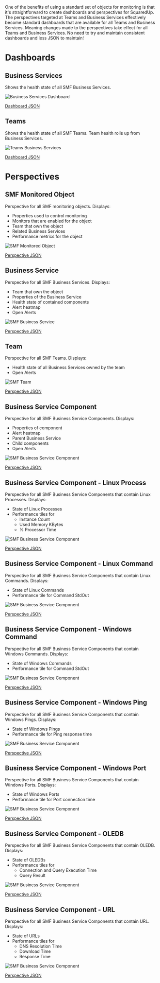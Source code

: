 One of the benefits of using a standard set of objects for monitoring is that it's straightforward to create dashboards and perspectives for SquaredUp. The perspectives targeted at Teams and Business Services effectively become standard dashboards that are available for all Teams and Business Services. Meaning changes made to the perspectives take effect for all Teams and Business Services. No need to try and maintain consistent dashboards and less JSON to maintain! 

# Dashboards

## Business Services

Shows the health state of all SMF Business Services.

![Business Services Dashboard](<Dashboards/Business Services.png>)

[Dashboard JSON](<Dashboards/JSON/Business Services.json>)

## Teams

Shows the health state of all SMF Teams. Team health rolls up from Business Services.

![Teams Business Services](Dashboards/Teams.png)

[Dashboard JSON](Dashboards/JSON/Teams.json)

# Perspectives

## SMF Monitored Object

Perspective for all SMF monitoring objects. Displays:

* Properties used to control monitoring
* Monitors that are enabled for the object
* Team that own the object
* Related Business Services
* Performance metrics for the object

![SMF Monitored Object](<Perspectives/SMF Monitored Object.png>)

[Perspective JSON](<Perspectives/JSON/SMF Monitored Object.json>)

## Business Service 

Perspective for all SMF Business Services. Displays:

* Team that own the object
* Properties of the Business Service
* Health state of contained components
* Alert heatmap
* Open Alerts  

![SMF Business Service](<Perspectives/Business Service.png>)

[Perspective JSON](<Perspectives/JSON/Business Service.json>)

## Team

Perspective for all SMF Teams. Displays:

* Health state of all Business Services owned by the team
* Open Alerts

![SMF Team](Perspectives/Team.png)

[Perspective JSON](Perspectives/JSON/Team.json)

## Business Service Component

Perspective for all SMF Business Service Components. Displays:

* Properties of component
* Alert heatmap
* Parent Business Service
* Child components
* Open Alerts

![SMF Business Service Component](<Perspectives/Business Service Component.png>)

[Perspective JSON](<Perspectives/JSON/Business Service Component.json>)

## Business Service Component - Linux Process

Perspective for all SMF Business Service Components that contain Linux Processes. Displays:

* State of Linux Processes
* Performance tiles for
  * Instance Count
  * Used Memory KBytes
  * % Processor Time

![SMF Business Service Component](<Perspectives/Business Service Component - Linux Process.png>)

[Perspective JSON](<Perspectives/JSON/Business Service Component - Linux Process.json>)

## Business Service Component - Linux Command

Perspective for all SMF Business Service Components that contain Linux Commands. Displays:

* State of Linux Commands
* Performance tile for Command StdOut

![SMF Business Service Component](<Perspectives/Business Service Component - Linux Command.png>)

[Perspective JSON](<Perspectives/JSON/Business Service Component - Linux Command.json>)

## Business Service Component - Windows Command

Perspective for all SMF Business Service Components that contain Windows Commands. Displays:

* State of Windows Commands
* Performance tile for Command StdOut

![SMF Business Service Component](<Perspectives/Business Service Component - Windows Command.png>)

[Perspective JSON](<Perspectives/JSON/Business Service Component - Windows Command.json>)

## Business Service Component - Windows Ping

Perspective for all SMF Business Service Components that contain Windows Pings. Displays:

* State of Windows Pings
* Performance tile for Ping response time

![SMF Business Service Component](<Perspectives/Business Service Component - Windows Ping.png>)

[Perspective JSON](<Perspectives/JSON/Business Service Component - Windows Ping.json>)

## Business Service Component - Windows Port

Perspective for all SMF Business Service Components that contain Windows Ports. Displays:

* State of Windows Ports
* Performance tile for Port connection time

![SMF Business Service Component](<Perspectives/Business Service Component - Windows Port.png>)

[Perspective JSON](<Perspectives/JSON/Business Service Component - Windows Port.json>)

## Business Service Component - OLEDB

Perspective for all SMF Business Service Components that contain OLEDB. Displays:

* State of OLEDBs
* Performance tiles for
  * Connection and Query Execution Time
  * Query Result

![SMF Business Service Component](<Perspectives/Business Service Component - OLEDB.png>)

[Perspective JSON](<Perspectives/JSON/Business Service Component - OLEDB.json>)

## Business Service Component - URL

Perspective for all SMF Business Service Components that contain URL. Displays:

* State of URLs
* Performance tiles for
  * DNS Resolution Time
  * Download Time
  * Response Time

![SMF Business Service Component](<Perspectives/Business Service Component - URL.png>)

[Perspective JSON](<Perspectives/JSON/Business Service Component - URL.json>)